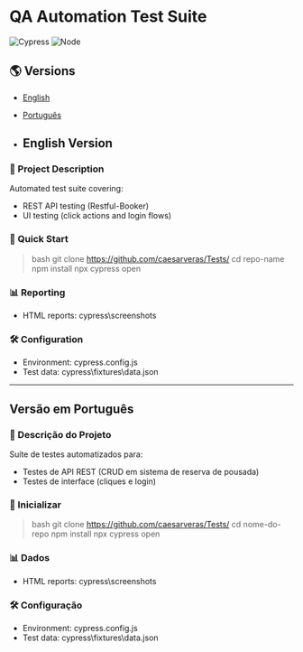 # QA Automation Test Suite

![Cypress](https://img.shields.io/badge/Cypress-13.17.0-brightgreen)
![Node](https://img.shields.io/badge/Node-22.7.4-blue)

## 🌎 Versions
- [English](#english-version)
- [Português](#versão-em-português)
  
- ## English Version

### 📝 Project Description
Automated test suite covering:
- REST API testing (Restful-Booker)
- UI testing (click actions and login flows)

### 🚀 Quick Start
>bash
>git clone https://github.com/caesarveras/Tests/
>cd repo-name
>npm install
>npx cypress open

### 📊 Reporting
- HTML reports: cypress\screenshots

### 🛠 Configuration
- Environment: cypress.config.js
- Test data: cypress\fixtures\data.json

------------------------------------------------

## Versão em Português

### 📝 Descrição do Projeto
Suíte de testes automatizados para:
- Testes de API REST (CRUD em sistema de reserva de pousada)
- Testes de interface (cliques e login)

### 🚀 Inicializar
>bash
>git clone https://github.com/caesarveras/Tests/
>cd nome-do-repo
>npm install
>npx cypress open

### 📊 Dados
- HTML reports: cypress\screenshots

### 🛠 Configuração
- Environment: cypress.config.js
- Test data: cypress\fixtures\data.json
